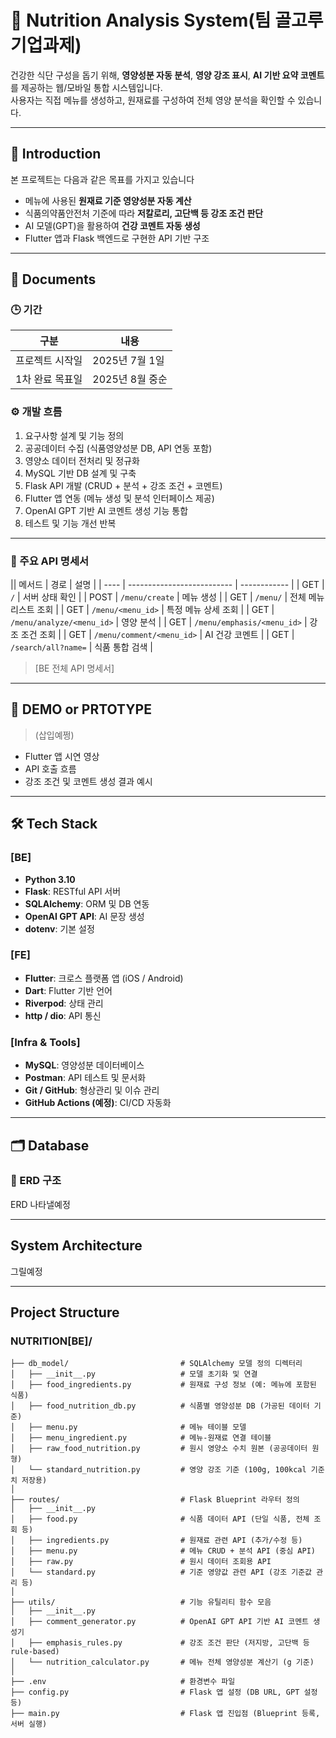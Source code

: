 # 🥗 Nutrition Analysis System(팀 골고루 기업과제)

건강한 식단 구성을 돕기 위해, **영양성분 자동 분석**, **영양 강조 표시**, **AI 기반 요약 코멘트**를 제공하는 웹/모바일 통합 시스템입니다.  
사용자는 직접 메뉴를 생성하고, 원재료를 구성하여 전체 영양 분석을 확인할 수 있습니다.

---

## 📍 Introduction

본 프로젝트는 다음과 같은 목표를 가지고 있습니다

- 메뉴에 사용된 **원재료 기준 영양성분 자동 계산**
- 식품의약품안전처 기준에 따라 **저칼로리, 고단백 등 강조 조건 판단**
- AI 모델(GPT)을 활용하여 **건강 코멘트 자동 생성**
- Flutter 앱과 Flask 백엔드로 구현한 API 기반 구조

---

## 📂 Documents

### 🕒 기간

| 구분 | 내용 |
|------|------|
| 프로젝트 시작일 | 2025년 7월 1일 |
| 1차 완료 목표일 | 2025년 8월 중순 |

### ⚙️ 개발 흐름

1. 요구사항 설계 및 기능 정의  
2. 공공데이터 수집 (식품영양성분 DB, API 연동 포함)  
3. 영양소 데이터 전처리 및 정규화  
4. MySQL 기반 DB 설계 및 구축  
5. Flask API 개발 (CRUD + 분석 + 강조 조건 + 코멘트)  
6. Flutter 앱 연동 (메뉴 생성 및 분석 인터페이스 제공)  
7. OpenAI GPT 기반 AI 코멘트 생성 기능 통합  
8. 테스트 및 기능 개선 반복

---

### 📑 주요 API 명세서

|| 메서드  | 경로                         | 설명           |
| ---- | -------------------------- | ------------ |
| GET  | `/`                        | 서버 상태 확인     |
| POST | `/menu/create`             | 메뉴 생성        |
| GET  | `/menu/`                   | 전체 메뉴 리스트 조회 |
| GET  | `/menu/<menu_id>`          | 특정 메뉴 상세 조회  |
| GET  | `/menu/analyze/<menu_id>`  | 영양 분석        |
| GET  | `/menu/emphasis/<menu_id>` | 강조 조건 조회     |
| GET  | `/menu/comment/<menu_id>`  | AI 건강 코멘트    |
| GET  | `/search/all?name=`        | 식품 통합 검색     |

> [BE 전체 API 명세서]

---

## 🎥 DEMO or PRTOTYPE

> (삽입예쩡)

- Flutter 앱 시연 영상
- API 호출 흐름
- 강조 조건 및 코멘트 생성 결과 예시

---

## 🛠 Tech Stack

### [BE]
- **Python 3.10**
- **Flask**: RESTful API 서버
- **SQLAlchemy**: ORM 및 DB 연동
- **OpenAI GPT API**: AI 문장 생성
- **dotenv**: 기본 설정

### [FE]
- **Flutter**: 크로스 플랫폼 앱 (iOS / Android)
- **Dart**: Flutter 기반 언어
- **Riverpod**: 상태 관리
- **http / dio**: API 통신

### [Infra & Tools]
- **MySQL**: 영양성분 데이터베이스
- **Postman**: API 테스트 및 문서화
- **Git / GitHub**: 형상관리 및 이슈 관리
- **GitHub Actions (예정)**: CI/CD 자동화

---

## 🗂️ Database

### 📌 ERD 구조

ERD 나타낼예정

---

## System Architecture
그릴예정

---

## Project Structure

### NUTRITION[BE]/
    ├── db_model/                         # SQLAlchemy 모델 정의 디렉터리
    │   ├── __init__.py                   # 모델 초기화 및 연결
    │   ├── food_ingredients.py           # 원재료 구성 정보 (예: 메뉴에 포함된 식품)
    │   ├── food_nutrition_db.py          # 식품별 영양성분 DB (가공된 데이터 기준)
    │   ├── menu.py                       # 메뉴 테이블 모델
    │   ├── menu_ingredient.py            # 메뉴-원재료 연결 테이블
    │   ├── raw_food_nutrition.py         # 원시 영양소 수치 원본 (공공데이터 원형)
    │   └── standard_nutrition.py         # 영양 강조 기준 (100g, 100kcal 기준치 저장용)
    │
    ├── routes/                           # Flask Blueprint 라우터 정의
    │   ├── __init__.py
    │   ├── food.py                       # 식품 데이터 API (단일 식품, 전체 조회 등)
    │   ├── ingredients.py                # 원재료 관련 API (추가/수정 등)
    │   ├── menu.py                       # 메뉴 CRUD + 분석 API (중심 API)
    │   ├── raw.py                        # 원시 데이터 조회용 API
    │   └── standard.py                   # 기준 영양값 관련 API (강조 기준값 관리 등)
    │
    ├── utils/                            # 기능 유틸리티 함수 모음
    │   ├── __init__.py
    │   ├── comment_generator.py          # OpenAI GPT API 기반 AI 코멘트 생성기
    │   ├── emphasis_rules.py             # 강조 조건 판단 (저지방, 고단백 등 rule-based)
    │   └── nutrition_calculator.py       # 메뉴 전체 영양성분 계산기 (g 기준)
    │
    ├── .env                              # 환경변수 파일
    ├── config.py                         # Flask 앱 설정 (DB URL, GPT 설정 등)
    ├── main.py                           # Flask 앱 진입점 (Blueprint 등록, 서버 실행)

